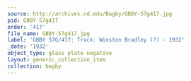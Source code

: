 ```yaml
---
source: http://archives.nd.edu/Bagby/GBBY-57g417.jpg
pid: GBBY-57g417
order: '417'
file_name: GBBY-57g417.jpg
label: 'GBBY 57G/417: Track: Winston Bradley (?) - 1932'
_date: '1932'
object_type: glass plate negative
layout: generic_collection_item
collection: bagby
---
```

